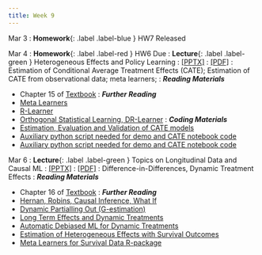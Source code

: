 ```yaml
---
title: Week 9
---
```

Mar 3
: **Homework**{: .label .label-blue } HW7 Released

Mar 4
: **Homework**{: .label .label-red } HW6 Due
: **Lecture**{: .label .label-green } Heterogeneous Effects and Policy Learning
  : [[PPTX]](https://github.com/stanford-msande228/winter25/raw/main/assets/presentations/MSANDE228_Lecture16_17_Heterogeneous_Treatment_Effects.pptx)
  : [[PDF]](https://github.com/stanford-msande228/winter25/raw/main/assets/presentations/MSANDE228_Lecture16_17_Heterogeneous_Treatment_Effects.pdf)
: Estimation of Conditional Average Treatment Effects (CATE); Estimation of CATE from observational data; meta learners;
: ***Reading Materials***
- Chapter 15 of [Textbook](https://causalml-book.org)
: ***Further Reading***
- [Meta Learners](https://arxiv.org/abs/1706.03461)
- [R-Learner](https://arxiv.org/abs/1712.04912)
- [Orthogonal Statistical Learning, DR-Learner](https://arxiv.org/abs/1901.09036)
: ***Coding Materials***
- [Estimation, Evaluation and Validation of CATE models](https://colab.research.google.com/github/stanford-msande228/winter24/blob/main/assets/code/CATE-estimation.ipynb)
- [Auxiliary python script needed for demo and CATE notebook code](https://colab.research.google.com/github/stanford-msande228/winter24/blob/main/assets/code/myflaml.py)
- [Auxiliary python script needed for demo and CATE notebook code](https://colab.research.google.com/github/stanford-msande228/winter24/blob/main/assets/code/datasets.py)

Mar 6
: **Lecture**{: .label .label-green } Topics on Longitudinal Data and Causal ML
  : [[PPTX]](https://github.com/stanford-msande228/winter25/raw/main/assets/presentations/MSANDE228_Lecture18_DiD.pptx)
  : [[PDF]](https://github.com/stanford-msande228/winter25/raw/main/assets/presentations/MSANDE228_Lecture18_DiD.pdf)
: Difference-in-Differences, Dynamic Treatment Effects
: ***Reading Materials***
- Chapter 16 of [Textbook](https://causalml-book.org)
: ***Further Reading***
- [Hernan, Robins, Causal Inference, What If](https://cdn1.sph.harvard.edu/wp-content/uploads/sites/1268/2022/12/hernanrobins_WhatIf_20dec22.pdf)
- [Dynamic Partialling Out (G-estimation)](https://arxiv.org/pdf/2002.07285.pdf)
- [Long Term Effects and Dynamic Treatments](https://arxiv.org/pdf/2103.08390.pdf)
- [Automatic Debiased ML for Dynamic Treatments](https://arxiv.org/abs/2203.13887)
- [Estimation of Heterogeneous Effects with Survival Outcomes](https://arxiv.org/abs/2207.07758)
- [Meta Learners for Survival Data R-package](https://github.com/som-shahlab/survlearners)
